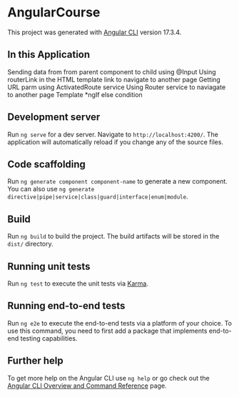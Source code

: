 # AngularCourse

This project was generated with [Angular CLI](https://github.com/angular/angular-cli) version 17.3.4.

## In this Application
   Sending data from from parent component to child using @Input
   Using routerLink in the HTML template link to navigate to another page
   Getting URL parm using ActivatedRoute service
   Using Router service to naviagate to another page
   Template *ngIf else condition

## Development server

Run `ng serve` for a dev server. Navigate to `http://localhost:4200/`. The application will automatically reload if you change any of the source files.

## Code scaffolding

Run `ng generate component component-name` to generate a new component. You can also use `ng generate directive|pipe|service|class|guard|interface|enum|module`.

## Build

Run `ng build` to build the project. The build artifacts will be stored in the `dist/` directory.

## Running unit tests

Run `ng test` to execute the unit tests via [Karma](https://karma-runner.github.io).

## Running end-to-end tests

Run `ng e2e` to execute the end-to-end tests via a platform of your choice. To use this command, you need to first add a package that implements end-to-end testing capabilities.

## Further help

To get more help on the Angular CLI use `ng help` or go check out the [Angular CLI Overview and Command Reference](https://angular.io/cli) page.
